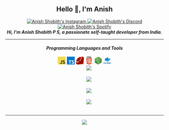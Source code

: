 <div align="center">
    <h2> Hello 👋, I'm Anish </h2>
    <a href="https://www.instagram.com/anish_shobith/">
    <img alt="Anish Shobith's Instagram" width="25px" src="https://image.flaticon.com/icons/svg/2111/2111421.svg">
    </a>
    <a href="https://discord.gg/cWgDskT">
    <img alt="Anish Shobith's Discord", width="25px" src="https://image.flaticon.com/icons/svg/2111/2111370.svg">
    </a>
    <a href="https://open.spotify.com/user/goshcrm0y9jzum2lffvu6f4hz">
    <img alt="Anish Shobith's Spotify", width="25px" src="https://image.flaticon.com/icons/svg/2111/2111624.svg">
    </a>
    <br>
        <i> <strong> Hi, I'm Anish Shobith P S, a passionate self-taught developer from India. </strong> </i>
    <hr>
    <h4> <i> Programming Languages and Tools </i> </h4>
    <code><img width="25px" src="https://raw.githubusercontent.com/github/explore/80688e429a7d4ef2fca1e82350fe8e3517d3494d/topics/javascript/javascript.png"></code>
    <code><img width="25px" src="https://raw.githubusercontent.com/github/explore/80688e429a7d4ef2fca1e82350fe8e3517d3494d/topics/typescript/typescript.png"></code>
    <code><img width="25px" src="https://raw.githubusercontent.com/github/explore/80688e429a7d4ef2fca1e82350fe8e3517d3494d/topics/ruby/ruby.png"></code>
    <code><img width="25px" src="https://raw.githubusercontent.com/github/explore/80688e429a7d4ef2fca1e82350fe8e3517d3494d/topics/html/html.png"></code>
    <code><img width="25px" src="https://raw.githubusercontent.com/github/explore/80688e429a7d4ef2fca1e82350fe8e3517d3494d/topics/nodejs/nodejs.png"></code>
    <code><img width="25px" src="https://raw.githubusercontent.com/github/explore/80688e429a7d4ef2fca1e82350fe8e3517d3494d/topics/docker/docker.png"></code>
    <code>
    <img width="25px" src="https://resources.jetbrains.com/storage/products/webstorm/img/meta/webstorm_logo_300x300.png">
    </code>
    <code>
    <img width="25px" src="https://upload.wikimedia.org/wikipedia/commons/thumb/d/d5/IntelliJ_IDEA_Logo.svg/1200px-IntelliJ_IDEA_Logo.svg.png">
    </code>
    <code>
    <img width="25px" src="https://upload.wikimedia.org/wikipedia/commons/9/9a/Visual_Studio_Code_1.35_icon.svg">
    </code>
    <code>
    <img width="25px" src="https://dashboard.snapcraft.io/site_media/appmedia/2019/05/code512.png">
    </code>
    <hr>
    <img src="https://github-readme-stats.vercel.app/api?username=Anish-Shobith&show_icons=true&hide_border=true">
    
    
</div>